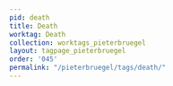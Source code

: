 ```yaml
---
pid: death
title: Death
worktag: Death
collection: worktags_pieterbruegel
layout: tagpage_pieterbruegel
order: '045'
permalink: "/pieterbruegel/tags/death/"
---
```


